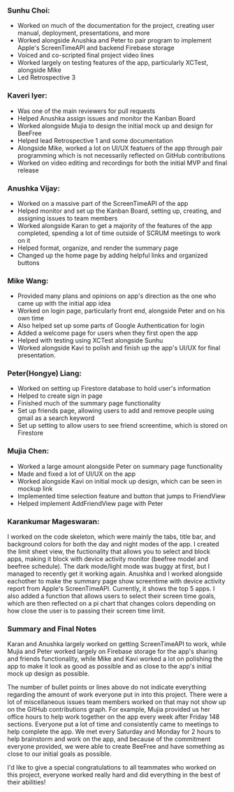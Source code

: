 ### Sunhu Choi: 
- Worked on much of the documentation for the project, creating user manual, deployment, presentations, and more
- Worked alongside Anushka and Peter to pair program to implement Apple's ScreenTimeAPI and backend Firebase storage
- Voiced and co-scripted final project video lines
- Worked largely on testing features of the app, particularly XCTest, alongside Mike
- Led Retrospective 3

### Kaveri Iyer: 
- Was one of the main reviewers for pull requests
- Helped Anushka assign issues and monitor the Kanban Board
- Worked alongside Mujia to design the initial mock up and design for BeeFree
- Helped lead Retrospective 1 and some documentation 
- Alongside Mike, worked a lot on UI/UX featuers of the app through pair programming which is not necessarily reflected on GitHub contributions
- Worked on video editing and recordings for both the initial MVP and final release

### Anushka Vijay: 
- Worked on a massive part of the ScreenTimeAPI of the app
- Helped monitor and set up the Kanban Board, setting up, creating, and assigning issues to team members
- Worked alongside Karan to get a majority of the features of the app completed, spending a lot of time outside of SCRUM meetings to work on it 
- Helped format, organize, and render the summary page
- Changed up the home page by adding helpful links and organized buttons 

### Mike Wang:
- Provided many plans and opinions on app's direction as the one who came up with the initial app idea
- Worked on login page, particularly front end, alongside Peter and on his own time
- Also helped set up some parts of Google Authentication for login
- Added a welcome page for users when they first open the app
- Helped with testing using XCTest alongside Sunhu
- Worked alongside Kavi to polish and finish up the app's UI/UX for final presentation.

### Peter(Hongye) Liang: 
- Worked on setting up Firestore database to hold user's information
- Helped to create sign in page
- Finished much of the summary page functionality
- Set up friends page, allowing users to add and remove people using gmail as a search keyword
- Set up setting to allow users to see friend screentime, which is stored on Firestore

### Mujia Chen: 
- Worked a large amount alongside Peter on summary page functionality
- Made and fixed a lot of UI/UX on the app
- Worked alongside Kavi on initial mock up design, which can be seen in mockup link
- Implemented time selection feature and button that jumps to FriendView
- Helped implement AddFriendView page with Peter

### Karankumar Mageswaran:
I worked on the code skeleton, which were mainly the tabs, title bar, and background colors for both the day and night modes of the app. 
I created the limit sheet view, the fuctionality that allows you to select and block apps, making it block with device activity monitor (beefree model and beefree schedule). The dark mode/light mode was buggy at first, but I managed to recently get it working again. Anushka and I worked alongside eachother to make the summary page show screentime with device activity report from Apple's ScreenTimeAPI. Currently, it shows the top 5 apps. I also added a function that allows users to select their screen time goals, which are then reflected on a pi chart that changes colors depending on how close the user is to passing their screen time limit. 

### Summary and Final Notes
Karan and Anushka largely worked on getting ScreenTimeAPI to work, while Mujia and Peter worked largely on Firebase storage for the app's sharing and friends functionality, while Mike and Kavi worked a lot on polishing the app to make it look as good as possible and as close to the app's initial mock up design as possible. 

The number of bullet points or lines above do not indicate everything regarding the amount of work everyone put in into this project. There were a lot of miscellaneous issues team members worked on that may not show up on the GitHub contributions graph. For example, Mujia provided us her office hours to help work together on the app every week after Friday 148 sections. Everyone put a lot of time and consistently came to meetings to help complete the app. We met every Saturday and Monday for 2 hours to help brainstorm and work on the app, and because of the commitment everyone provided, we were able to create BeeFree and have something as close to our initial goals as possible. 

I'd like to give a special congratulations to all teammates who worked on this project, everyone worked really hard and did everything in the best of their abilities!
